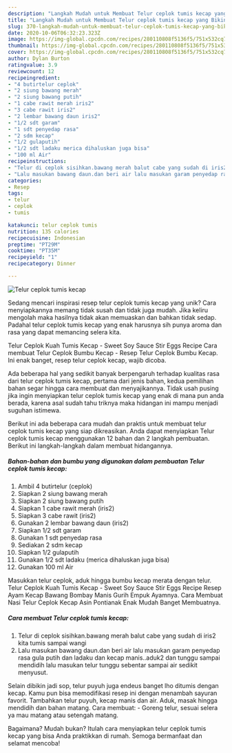 ```yaml
---
description: "Langkah Mudah untuk Membuat Telur ceplok tumis kecap yang Bikin Ngiler"
title: "Langkah Mudah untuk Membuat Telur ceplok tumis kecap yang Bikin Ngiler"
slug: 370-langkah-mudah-untuk-membuat-telur-ceplok-tumis-kecap-yang-bikin-ngiler
date: 2020-10-06T06:32:23.323Z
image: https://img-global.cpcdn.com/recipes/280110808f5136f5/751x532cq70/telur-ceplok-tumis-kecap-foto-resep-utama.jpg
thumbnail: https://img-global.cpcdn.com/recipes/280110808f5136f5/751x532cq70/telur-ceplok-tumis-kecap-foto-resep-utama.jpg
cover: https://img-global.cpcdn.com/recipes/280110808f5136f5/751x532cq70/telur-ceplok-tumis-kecap-foto-resep-utama.jpg
author: Dylan Burton
ratingvalue: 3.9
reviewcount: 12
recipeingredient:
- "4 butirtelur ceplok"
- "2 siung bawang merah"
- "2 siung bawang putih"
- "1 cabe rawit merah iris2"
- "3 cabe rawit iris2"
- "2 lembar bawang daun iris2"
- "1/2 sdt garam"
- "1 sdt penyedap rasa"
- "2 sdm kecap"
- "1/2 gulaputih"
- "1/2 sdt ladaku merica dihaluskan juga bisa"
- "100 ml Air"
recipeinstructions:
- "Telur di ceplok sisihkan.bawang merah balut cabe yang sudah di iris2 kita tumis sampai wangi"
- "Lalu masukan bawang daun.dan beri air lalu masukan garam penyedap rasa gula putih dan ladaku dan kecap manis..aduk2 dan tunggu sampai mendidih lalu masukan telur tunggu sebentar sampai air sedikit menyusut."
categories:
- Resep
tags:
- telur
- ceplok
- tumis

katakunci: telur ceplok tumis 
nutrition: 135 calories
recipecuisine: Indonesian
preptime: "PT29M"
cooktime: "PT35M"
recipeyield: "1"
recipecategory: Dinner

---
```



![Telur ceplok tumis kecap](https://img-global.cpcdn.com/recipes/280110808f5136f5/751x532cq70/telur-ceplok-tumis-kecap-foto-resep-utama.jpg)

Sedang mencari inspirasi resep telur ceplok tumis kecap yang unik? Cara menyiapkannya memang tidak susah dan tidak juga mudah. Jika keliru mengolah maka hasilnya tidak akan memuaskan dan bahkan tidak sedap. Padahal telur ceplok tumis kecap yang enak harusnya sih punya aroma dan rasa yang dapat memancing selera kita.

Telur Ceplok Kuah Tumis Kecap - Sweet Soy Sauce Stir Eggs Recipe Cara membuat Telur Ceplok Bumbu Kecap - Resep Telur Ceplok Bumbu Kecap. Ini enak banget, resep telur ceplok kecap, wajib dicoba.

Ada beberapa hal yang sedikit banyak berpengaruh terhadap kualitas rasa dari telur ceplok tumis kecap, pertama dari jenis bahan, kedua pemilihan bahan segar hingga cara membuat dan menyajikannya. Tidak usah pusing jika ingin menyiapkan telur ceplok tumis kecap yang enak di mana pun anda berada, karena asal sudah tahu triknya maka hidangan ini mampu menjadi suguhan istimewa.


Berikut ini ada beberapa cara mudah dan praktis untuk membuat telur ceplok tumis kecap yang siap dikreasikan. Anda dapat menyiapkan Telur ceplok tumis kecap menggunakan 12 bahan dan 2 langkah pembuatan. Berikut ini langkah-langkah dalam membuat hidangannya.

<!--inarticleads1-->

##### Bahan-bahan dan bumbu yang digunakan dalam pembuatan Telur ceplok tumis kecap:

1. Ambil 4 butirtelur (ceplok)
1. Siapkan 2 siung bawang merah
1. Siapkan 2 siung bawang putih
1. Siapkan 1 cabe rawit merah (iris2)
1. Siapkan 3 cabe rawit (iris2)
1. Gunakan 2 lembar bawang daun (iris2)
1. Siapkan 1/2 sdt garam
1. Gunakan 1 sdt penyedap rasa
1. Sediakan 2 sdm kecap
1. Siapkan 1/2 gulaputih
1. Gunakan 1/2 sdt ladaku (merica dihaluskan juga bisa)
1. Gunakan 100 ml Air


Masukkan telur ceplok, aduk hingga bumbu kecap merata dengan telur. Telur Ceplok Kuah Tumis Kecap - Sweet Soy Sauce Stir Eggs Recipe Resep Ayam Kecap Bawang Bombay Manis Gurih Empuk Ayamnya. Cara Membuat Nasi Telur Ceplok Kecap Asin Pontianak Enak Mudah Banget Membuatnya. 

<!--inarticleads2-->

##### Cara membuat Telur ceplok tumis kecap:

1. Telur di ceplok sisihkan.bawang merah balut cabe yang sudah di iris2 kita tumis sampai wangi
1. Lalu masukan bawang daun.dan beri air lalu masukan garam penyedap rasa gula putih dan ladaku dan kecap manis..aduk2 dan tunggu sampai mendidih lalu masukan telur tunggu sebentar sampai air sedikit menyusut.


Selain dibikin jadi sop, telur puyuh juga endeus banget lho ditumis dengan kecap. Kamu pun bisa memodifikasi resep ini dengan menambah sayuran favorit. Tambahkan telur puyuh, kecap manis dan air. Aduk, masak hingga mendidih dan bahan matang. Cara membuat: - Goreng telur, sesuai selera ya mau matang atau setengah matang. 

Bagaimana? Mudah bukan? Itulah cara menyiapkan telur ceplok tumis kecap yang bisa Anda praktikkan di rumah. Semoga bermanfaat dan selamat mencoba!
